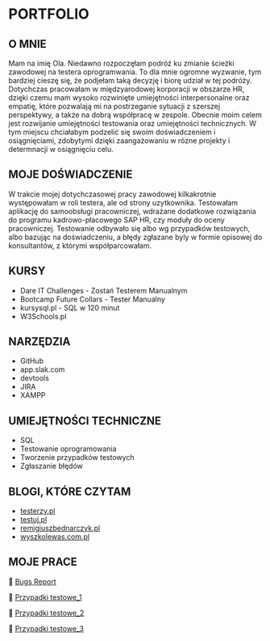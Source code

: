 # PORTFOLIO
## O MNIE
Mam na imię Ola. Niedawno rozpoczęłam podróż ku zmianie ścieżki zawodowej na testera oprogramwania. To dla mnie ogromne wyzwanie, tym bardziej cieszę się, że podjełam taką decyzję i biorę udział w tej podróży. Dotychczas pracowałam w międzyarodowej korporacji w obszarze HR, dzięki czemu mam wysoko rozwinięte umiejętności interpersonalne oraz empatię, które pozwalają mi na postrzeganie sytuacji z szerszej perspektywy, a także na dobrą współpracę w zespole. Obecnie moim celem jest rozwijanie umiejętności testowania oraz umiejętności technicznych. W tym miejscu chciałabym podzelić się swoim doświadczeniem i osiągnięciami, zdobytymi dzięki zaangażowaniu w rózne projekty i determnacji w osiągnięciu celu.
## MOJE DOŚWIADCZENIE
W trakcie mojej dotychczasowej pracy zawodowej kilkakrotnie występowałam w roli testera, ale od strony uzytkownika. Testowałam aplikację do samoobsługi pracowniczej, wdrażane dodatkowe rozwiązania do programu kadrowo-płacowego SAP HR, czy moduły do oceny pracowniczej. Testowanie odbywało się albo wg przypadków testowych, albo bazując na doświadczeniu, a błędy zgłazane byly w formie opisowej do konsultantów, z którymi współparcowałam.
## KURSY
* Dare IT Challenges - Zostań Testerem Manualnym
* Bootcamp Future Collars - Tester Manualny
* kursysql.pl - SQL w 120 minut
* W3Schools.pl
## NARZĘDZIA
* GitHub
* app.slak.com
* devtools
* JIRA
* XAMPP
## UMIEJĘTNOŚCI TECHNICZNE
* SQL
* Testowanie oprogramowania
* Tworzenie przypadków testowych
* Zgłaszanie błędów
## BLOGI, KTÓRE CZYTAM
* [testerzy.pl](www.testerzy.pl)
* [testuj.pl](www.testuj.pl)
* [remigiuszbednarczyk.pl](https://remigiuszbednarczyk.pl/)
* [wyszkolewas.com.pl](https://www.wyszkolewas.com.pl)
## MOJE PRACE
:pushpin: [Bugs Report](https://docs.google.com/spreadsheets/d/1FCrcYuX5yiskBA4csUdLsOZ9UsNvL-_q/edit#gid=888234621)

:pushpin: [Przypadki testowe_1](https://docs.google.com/document/d/1ItJppzjYYx1L2ANMRTsO-OKa-YRQ2seL/edit)

:pushpin: [Przypadki testowe_2](https://docs.google.com/spreadsheets/d/1cIAuhlxMjpDj9NcTciFC-3x9VIIwJvIA/edit#gid=85183694)

:pushpin: [Przypadki testowe_3](https://docs.google.com/spreadsheets/d/1XPW8cd2-LD76ebWnNOZlksli108Bo87w/edit#gid=1388889754)

